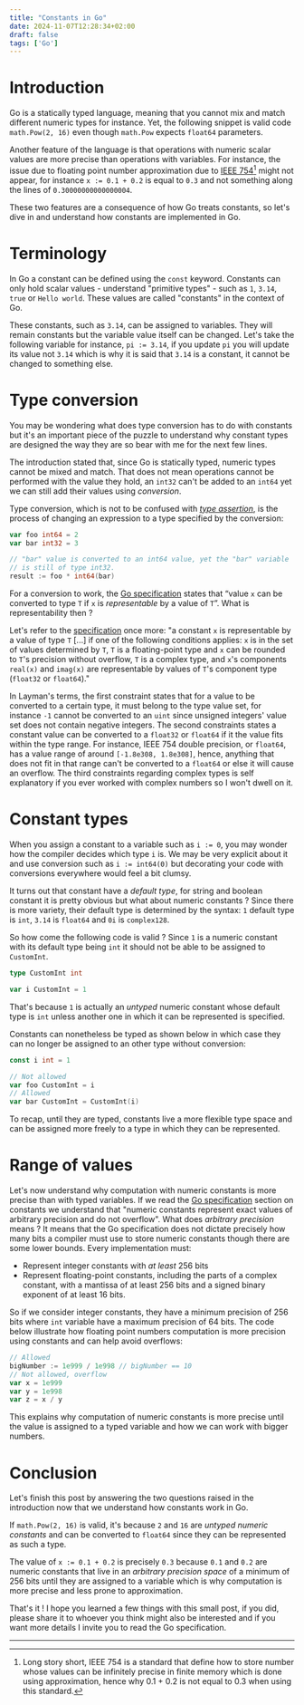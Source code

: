 ```yaml
---
title: "Constants in Go"
date: 2024-11-07T12:28:34+02:00
draft: false
tags: ['Go']
---
```

# Introduction
<!--start-summary-->

Go is a statically typed language, meaning that you cannot mix and match different numeric types for instance.  Yet, the following snippet is valid code  `math.Pow(2, 16)` even though `math.Pow` expects `float64` parameters.

Another feature of the language is that operations with numeric scalar values are more precise than operations with variables. For instance, the issue due to floating point number approximation due to [IEEE 754](https://en.wikipedia.org/wiki/IEEE_754)[^1] might not appear, for instance `x := 0.1 + 0.2` is equal to `0.3` and not something along the lines of `0.30000000000000004`. 

These two features are a consequence of how Go treats constants, so let's dive in and understand how constants are implemented in Go.



# Terminology

In Go a constant can be defined using the `const` keyword. Constants can only hold scalar values - understand "primitive types" - such as `1`, `3.14`, `true` or `Hello world`. These values are called "constants" in the context of Go.

These constants, such as `3.14`, can be assigned to variables. They will remain constants but the variable value itself can be changed. Let's take the following variable for instance, `pi := 3.14`, if you update `pi` you will update its value not `3.14` which is why it is said that `3.14` is a constant, it cannot be changed to something else.



# Type conversion

You may be wondering what does type conversion has to do with constants but it's an important piece of the puzzle to understand why constant types are designed the way they are so bear with me for the next few lines.

The introduction stated that, since Go is statically typed, numeric types cannot be mixed and match. That does not mean operations cannot be performed with the value they hold, an `int32` can't be added to an `int64` yet we can still add their values using *conversion*. 

Type conversion, which is not to be confused with *[type assertion](https://go.dev/ref/spec#Type_assertions)*, is the process of changing an expression to a type specified by the conversion:

```go
var foo int64 = 2
var bar int32 = 3

// "bar" value is converted to an int64 value, yet the "bar" variable
// is still of type int32.
result := foo * int64(bar)
```

For a conversion to work, the [Go specification](https://go.dev/ref/spec#Conversions) states that “value `x` can be converted to type `T` if `x` is *representable* by a value of `T`”. What is representability then ?  

Let's refer to the [specification](https://go.dev/ref/spec#Representability) once more: "a constant `x` is representable by a value of type `T` [...] if one of the following conditions applies: `x` is in the set of values determined by `T`, `T` is a floating-point type and `x` can be rounded to `T`'s precision without overflow, `T` is a complex type, and `x`'s components `real(x)` and `imag(x)` are representable by values of `T`'s component type (`float32` or `float64`)."

In Layman's terms, the first constraint states that for a value to be converted to a certain type, it must belong to the type value set, for instance `-1` cannot be converted to an `uint` since unsigned integers' value set does not contain negative integers. The second constraints states a constant value can be converted to a `float32` or `float64` if it the value fits within the type range. For instance, IEEE 754 double precision, or `float64`, has a value range of around `[-1.8e308, 1.8e308]`, hence, anything that does not fit in that range can't be converted to a `float64` or else it will cause an overflow. The third constraints regarding complex types is self explanatory if you ever worked with complex numbers so I won't dwell on it.



# Constant types

When you assign a constant to a variable such as `i := 0`, you may wonder how the compiler decides which type `i` is. We may be very explicit about it and use conversion such as `i := int64(0)` but decorating your code with conversions everywhere would feel a bit clumsy.

It turns out that constant have a *default type*, for string and boolean constant it is pretty obvious but what about numeric constants ? Since there is more variety, their default type is determined by the syntax: `1` default type is `int`, `3.14` is `float64` and `0i` is `complex128`.

So how come the following code is valid ? Since `1` is a numeric constant with its default type being `int` it should not be able to be assigned to `CustomInt`.

```go
type CustomInt int

var i CustomInt = 1
```

That's because `1` is actually an *untyped* numeric constant whose default type is `int` unless another one in which it can be represented is specified.

Constants can nonetheless be typed as shown below in which case they can no longer be assigned to an other type without conversion:

```go
const i int = 1

// Not allowed
var foo CustomInt = i
// Allowed
var bar CustomInt = CustomInt(i)
```

To recap, until they are typed, constants live a more flexible type space and can be assigned more freely to a type in which they can be represented.



# Range of values

Let's now understand why computation with numeric constants is more precise than with typed variables. If we read the [Go specification](https://go.dev/ref/spec#Constants) section on constants we understand that "numeric constants represent exact values of arbitrary precision and do not overflow". What does *arbitrary precision* means ? It means that the Go specification does not dictate precisely how many bits a compiler must use to store numeric constants though there are some lower bounds. Every implementation must:

- Represent integer constants with *at least* 256 bits
- Represent floating-point constants, including the parts of a complex constant, with a mantissa of at least 256 bits and a signed binary exponent of at least 16 bits.

So if we consider integer constants, they have a minimum precision of 256 bits where `int` variable have a maximum precision of 64 bits.  The code below illustrate how floating point numbers computation is more precision using constants and can help avoid overflows:

```go
// Allowed
bigNumber := 1e999 / 1e998 // bigNumber == 10
// Not allowed, overflow
var x = 1e999
var y = 1e998
var z = x / y
```

This explains why computation of numeric constants is more precise until the value is assigned to a typed variable and how we can work with bigger numbers.



# Conclusion

Let's finish this post by answering the two questions raised in the introduction now that we understand how constants work in Go.

If `math.Pow(2, 16)` is valid, it's because `2` and `16` are *untyped numeric constants* and can be converted to `float64` since they can be represented as such a type.

The value of `x := 0.1 + 0.2` is precisely `0.3` because `0.1` and `0.2` are numeric constants that live in an *arbitrary precision space* of a minimum of 256 bits until they are assigned to a variable which is why computation is more precise and less prone to approximation.

That's it ! I hope you learned a few things with this small post, if you did, please share it to whoever you think might also be interested and if you want more details I invite you to read the Go specification.

<hr>

[^1]: Long story short, IEEE 754 is a standard that define how to store number whose values can be infinitely precise in finite memory which is done using approximation, hence why 0.1 + 0.2 is not equal to 0.3 when using this standard.

